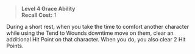> **Level 4 Grace Ability**  
> **Recall Cost:** 1

During a short rest, when you take the time to comfort another character while using the Tend to Wounds downtime move on them, clear an additional Hit Point on that character. When you do, you also clear 2 Hit Points.
